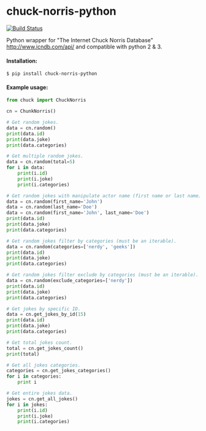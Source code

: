# chuck-norris-python
[![Build Status](https://travis-ci.org/Keda87/chuck-norris-python.svg?branch=master)](https://travis-ci.org/Keda87/chuck-norris-python)

Python wrapper for "The Internet Chuck Norris Database" http://www.icndb.com/api/ and compatible with python 2 & 3.

#### Installation:
`$ pip install chuck-norris-python`

#### Example usage:
```python
from chuck import ChuckNorris

cn = ChunkNorris()

# Get random jokes.
data = cn.random()
print(data.id)
print(data.joke)
print(data.categories)

# Get multiple random jokes.
data = cn.random(total=5)
for i in data:
    print(i.id)
    print(i.joke)
    print(i.categories)

# Get random jokes with manipulate actor name (first name or last name).
data = cn.random(first_name='John')
data = cn.random(last_name='Doe')
data = cn.random(first_name='John', last_name='Doe')
print(data.id)
print(data.joke)
print(data.categories)

# Get random jokes filter by categories (must be an iterable).
data = cn.random(categories=['nerdy', 'geeks'])
print(data.id)
print(data.joke)
print(data.categories)

# Get random jokes filter exclude by categories (must be an iterable).
data = cn.random(exclude_categories=['nerdy'])
print(data.id)
print(data.joke)
print(data.categories)

# Get jokes by specific ID.
data = cn.get_jokes_by_id(15)
print(data.id)
print(data.joke)
print(data.categories)

# Get total jokes count.
total = cn.get_jokes_count()
print(total)

# Get all jokes categories.
categories = cn.get_jokes_categories()
for i in categories:
    print i

# Get entire jokes data.
jokes = cn.get_all_jokes()
for i in jokes:
    print(i.id)
    print(i.joke)
    print(i.categories)
```

